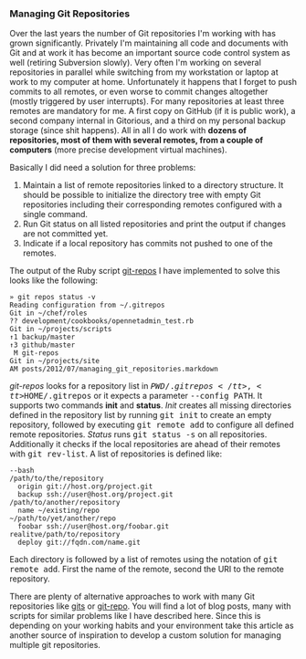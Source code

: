 ### Managing Git Repositories

Over the last years the number of Git repositories I'm working with has grown significantly. Privately I'm maintaining all code and documents with Git and at work it has become an important source code control system as well (retiring Subversion slowly). Very often I'm working on several repositories in parallel while switching from my workstation or laptop at work to my computer at home. Unfortunately it happens that I forget to push commits to all remotes, or even worse to commit changes altogether (mostly triggered by user interrupts). For many repositories at least three remotes are mandatory for me. A first copy on GitHub (if it is public work), a second company internal in Gitorious, and a third on my personal backup storage (since shit happens). All in all I do work with **dozens of repositories, most of them with several remotes, from a couple of computers** (more precise development virtual machines).

Basically I did need a solution for three problems:

1. Maintain a list of remote repositories linked to a directory structure. It should be possible to initialize the directory tree with empty Git repositories including their corresponding remotes configured with a single command.
2. Run Git status on all listed repositories and print the output if changes are not committed yet.
3. Indicate if a local repository has commits not pushed to one of the remotes.

The output of the Ruby script [git-repos][1] I have implemented to solve this looks like the following:

    » git repos status -v       
    Reading configuration from ~/.gitrepos
    Git in ~/chef/roles
    ?? development/cookbooks/opennetadmin_test.rb
    Git in ~/projects/scripts
    ↑1 backup/master
    ↑3 github/master
     M git-repos
    Git in ~/projects/site
    AM posts/2012/07/managing_git_repositories.markdown

_git-repos_ looks for a repository list in <tt>$PWD/.gitrepos</tt>, <tt>$HOME/.gitrepos</tt> or it expects a parameter <tt>--config PATH</tt>. It supports two commands **init** and **status**. _Init_ creates all missing directories defined in the repository list by running <tt>git init</tt> to create an empty repository, followed by executing <tt>git remote add</tt> to configure all defined remote repositories. _Status_ runs <tt>git status -s</tt> on all repositories. Additionally it checks if the local repositories are ahead of their remotes with <tt>git rev-list</tt>. A list of repositories is defined like:

    --bash
    /path/to/the/repository
      origin git://host.org/project.git
      backup ssh://user@host.org/project.git
    /path/to/another/repository
      name ~/existing/repo
    ~/path/to/yet/another/repo
      foobar ssh://user@host.org/foobar.git
    realitve/path/to/repository
      deploy git://fqdn.com/name.git

Each directory is followed by a list of remotes using the notation of <tt>git remote add</tt>. First the name of the remote, second the URI to the remote repository. 

There are plenty of alternative approaches to work with many Git repositories like [gits][2] or [git-repo][3]. You will find a lot of blog posts, many with scripts for similar problems like I have described here. Since this is depending on your working habits and your environment take this article as another source of inspiration to develop a custom solution for managing multiple git repositories.



[1]: https://github.com/vpenso/scripts/blob/master/git-repos
[2]: http://gitslave.sourceforge.net/
[3]: http://code.google.com/p/git-repo
